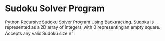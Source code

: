 # Sudoku Solver Program
Python Recursive Sudoku Solver Program Using Backtracking.
Sudoku is represented as a 2D array of integers, with 0 representing an empty square.
Accepts any valid Sudoku size n<sup>2</sup>.
